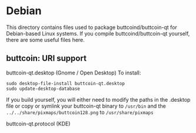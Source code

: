 
Debian
====================
This directory contains files used to package buttcoind/buttcoin-qt
for Debian-based Linux systems. If you compile buttcoind/buttcoin-qt yourself, there are some useful files here.

## buttcoin: URI support ##


buttcoin-qt.desktop  (Gnome / Open Desktop)
To install:

	sudo desktop-file-install buttcoin-qt.desktop
	sudo update-desktop-database

If you build yourself, you will either need to modify the paths in
the .desktop file or copy or symlink your buttcoin-qt binary to `/usr/bin`
and the `../../share/pixmaps/buttcoin128.png` to `/usr/share/pixmaps`

buttcoin-qt.protocol (KDE)

